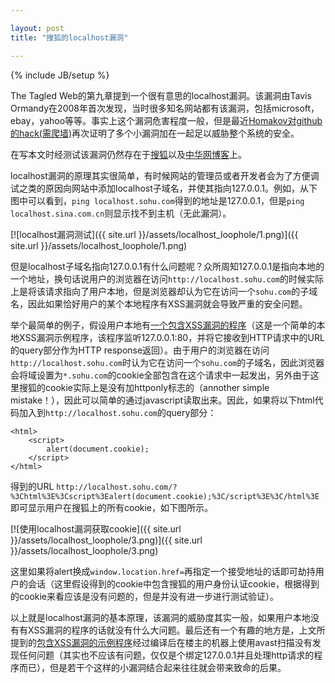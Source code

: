 ```yaml
---

layout: post
title: "搜狐的localhost漏洞"

---
```


{% include JB/setup %}

The Tagled Web的第九章提到一个很有意思的localhost漏洞。该漏洞由Tavis Ormandy在2008年首次发现，当时很多知名网站都有该漏洞，包括microsoft，ebay，yahoo等等。事实上这个漏洞危害程度一般，但是最近[Homakov对github的hack(需爬墙)](http://homakov.blogspot.com/2014/02/how-i-hacked-github-again.html)再次证明了多个小漏洞加在一起足以威胁整个系统的安全。

在写本文时经测试该漏洞仍然存在于[搜狐](http://www.sohu.com/)以及[中华网博客](http://blog.china.com/)上。

<!--more-->

localhost漏洞的原理其实很简单，有时候网站的管理员或者开发者会为了方便调试之类的原因向网站中添加localhost子域名，并使其指向127.0.0.1。例如，从下图中可以看到，`ping localhost.sohu.com`得到的地址是127.0.0.1，但是`ping localhost.sina.com.cn`则显示找不到主机（无此漏洞）。

[![localhost漏洞测试]({{ site.url }}/assets/localhost_loophole/1.png)]({{ site.url }}/assets/localhost_loophole/1.png)

但是localhost子域名指向127.0.0.1有什么问题呢？众所周知127.0.0.1是指向本地的一个地址，换句话说用户的浏览器在访问`http://localhost.sohu.com`的时候实际上是将该请求指向了用户本地，但是浏览器却认为它在访问一个`sohu.com`的子域名，因此如果恰好用户的某个本地程序有XSS漏洞就会导致严重的安全问题。

举个最简单的例子，假设用户本地有[一个包含XSS漏洞的程序](https://gist.github.com/eirikrwu/9188993)（这是一个简单的本地XSS漏洞示例程序，该程序监听127.0.0.1:80，并将它接收到HTTP请求中的URL的query部分作为HTTP response返回）。由于用户的浏览器在访问`http://localhost.sohu.com`时认为它在访问一个`sohu.com`的子域名，因此浏览器会将域设置为`*.sohu.com`的cookie全部包含在这个请求中一起发出，另外由于这里搜狐的cookie实际上是没有加httponly标志的（annother simple mistake！），因此可以简单的通过javascript读取出来。因此，如果将以下html代码加入到`http://localhost.sohu.com`的query部分：

	<html>
		<script>
			alert(document.cookie);
		</script>
	</html>

得到的URL `http://localhost.sohu.com/?%3Chtml%3E%3Cscript%3Ealert(document.cookie);%3C/script%3E%3C/html%3E`即可显示用户在搜狐上的所有cookie，如下图所示。

[![使用localhost漏洞获取cookie]({{ site.url }}/assets/localhost_loophole/3.png)]({{ site.url }}/assets/localhost_loophole/3.png)

这里如果将alert换成`window.location.href=`再指定一个接受地址的话即可劫持用户的会话（这里假设得到的cookie中包含搜狐的用户身份认证cookie，根据得到的cookie来看应该是没有问题的，但是并没有进一步进行测试验证）。

以上就是localhost漏洞的基本原理，该漏洞的威胁度其实一般，如果用户本地没有有XSS漏洞的程序的话就没有什么大问题。最后还有一个有趣的地方是，上文所提到的[包含XSS漏洞的示例程序](https://gist.github.com/eirikrwu/9188993)经过编译后在楼主的机器上使用avast扫描没有发现任何问题（其实也不应该有问题，仅仅是个绑定127.0.0.1并且处理http请求的程序而已），但是若干个这样的小漏洞结合起来往往就会带来致命的后果。